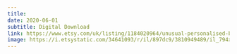 ```yaml
---
title: 
date: 2020-06-01
subtitle: Digital Download
link: https://www.etsy.com/uk/listing/1184020964/unusual-personalised-bespoke-daddy-and
image: https://i.etsystatic.com/34641093/r/il/897dc9/3810949489/il_794xN.3810949489_j8lk.jpg
---
```

